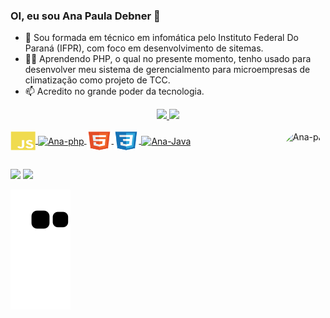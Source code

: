 ### OI, eu sou Ana Paula Debner 👋

- 🌱 Sou formada em técnico em infomática pelo Instituto Federal Do Paraná (IFPR), com foco em desenvolvimento de sitemas.      
- 👩‍💻 Aprendendo PHP, o qual no presente momento, tenho usado para desenvolver meu sistema de gerencialmento para microempresas de climatização como projeto de TCC. 
- 📫 Acredito no grande poder da tecnologia.
<div align="center">
  <a href="https://github.com/anadebner21">
  <img height="180em" src="https://github-readme-stats.vercel.app/api?username=anadebner21&show_icons=true&theme=dark&include_all_commits=true&count_private=true"/>
  <img height="180em" src="https://github-readme-stats.vercel.app/api/top-langs/?username=anadebner21&layout=compact&langs_count=7&theme=dark"/>
</div>
<div style="display: inline_block"><br>
  <img align="center" alt="Ana-Js" height="30" width="40" src="https://raw.githubusercontent.com/devicons/devicon/master/icons/javascript/javascript-plain.svg">
  <img align="center" alt="Ana-php" height="30" width="40" src="https://cdn.jsdelivr.net/gh/devicons/devicon/icons/php/php-original.svg">
  <img align="center" alt="Ana-HTML" height="30" width="40" src="https://raw.githubusercontent.com/devicons/devicon/master/icons/html5/html5-original.svg">
  <img align="center" alt="Ana-CSS" height="30" width="40" src="https://raw.githubusercontent.com/devicons/devicon/master/icons/css3/css3-original.svg">
  <img align="center" alt="Ana-Java" height="30" width="40" src="https://cdn.jsdelivr.net/gh/devicons/devicon/icons/java/java-plain.svg">
  <img align="right" alt="Ana-pic" height="200" style="border-radius:200px;" src="https://i.pinimg.com/originals/3e/f7/c4/3ef7c43c39631d6e8c1048d8dbfc54f1.jpg">
</div>
  
  ##
 
<div> 
  <a href="https://instagram.com/anadebner" target="_blank"><img src="https://img.shields.io/badge/-Instagram-%23E4405F?style=for-the-badge&logo=instagram&logoColor=white" target="_blank"></a>
  <a href = "mailto:anapdebner21@gmail.com"><img src="https://img.shields.io/badge/-Gmail-%23333?style=for-the-badge&logo=gmail&logoColor=white" target="_blank"></a>
 
![Snake animation](https://github.com/anadebner21/anadebner21/blob/output/github-contribution-grid-snake.svg) 
</div>
